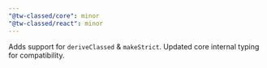 ```yaml
---
"@tw-classed/core": minor
"@tw-classed/react": minor
---
```


Adds support for `deriveClassed` & `makeStrict`. Updated core internal typing for compatibility.
